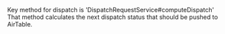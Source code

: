 Key method for dispatch is 'DispatchRequestService#computeDispatch'
That method calculates the next dispatch status that should be pushed to AirTable.
